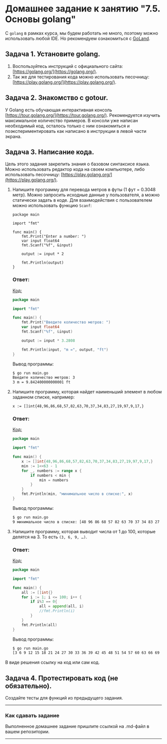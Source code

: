 # Домашнее задание к занятию "7.5. Основы golang"

С `golang` в рамках курса, мы будем работать не много, поэтому можно использовать любой IDE. 
Но рекомендуем ознакомиться с [GoLand](https://www.jetbrains.com/ru-ru/go/).  

## Задача 1. Установите golang.
1. Воспользуйтесь инструкций с официального сайта: [https://golang.org/](https://golang.org/).
2. Так же для тестирования кода можно использовать песочницу: [https://play.golang.org/](https://play.golang.org/).

## Задача 2. Знакомство с gotour.
У Golang есть обучающая интерактивная консоль [https://tour.golang.org/](https://tour.golang.org/). 
Рекомендуется изучить максимальное количество примеров. В консоли уже написан необходимый код, 
осталось только с ним ознакомиться и поэкспериментировать как написано в инструкции в левой части экрана.  

## Задача 3. Написание кода. 
Цель этого задания закрепить знания о базовом синтаксисе языка. Можно использовать редактор кода 
на своем компьютере, либо использовать песочницу: [https://play.golang.org/](https://play.golang.org/).

1. Напишите программу для перевода метров в футы (1 фут = 0.3048 метр). Можно запросить исходные данные 
у пользователя, а можно статически задать в коде.
    Для взаимодействия с пользователем можно использовать функцию `Scanf`:
    ```
    package main
    
    import "fmt"
    
    func main() {
        fmt.Print("Enter a number: ")
        var input float64
        fmt.Scanf("%f", &input)
    
        output := input * 2
    
        fmt.Println(output)    
    }
    ```

    ### Ответ:
    [Код:](/07-terraform-05-golang/01/main.go)
    ```GO
    package main

    import "fmt"

    func main() {
        fmt.Print("Введите количество метров: ")
        var input float64
        fmt.Scanf("%f", &input)

        output := input * 3.2808

        fmt.Println(input, "m =", output, "ft")    
    }
    ```
    Вывод программы:
    ```bash
    $ go run main.go 
    Введите количество метров: 3
    3 m = 9.842400000000001 ft
    ```

1. Напишите программу, которая найдет наименьший элемент в любом заданном списке, например:
    ```
    x := []int{48,96,86,68,57,82,63,70,37,34,83,27,19,97,9,17,}
    ```

    ### Ответ:
    [Код:](/07-terraform-05-golang/02/main.go)
    ```GO
    package main

    import "fmt"

    func main() {
        x := []int{48,96,86,68,57,82,63,70,37,34,83,27,19,97,9,17,}
        min := 1<<63 - 1
        for _, numbers := range x {
            if numbers < min {
                min = numbers
            }
        }
        fmt.Println(min, "минимальное число в списке:", x)
    }
    ```
    Вывод программы:
    ```bash
    $ go run main.go 
    9 минимальное число в списке: [48 96 86 68 57 82 63 70 37 34 83 27 19 97 9 17]
    ```
1. Напишите программу, которая выводит числа от 1 до 100, которые делятся на 3. То есть `(3, 6, 9, …)`.

    ### Ответ:
    [Код:](/07-terraform-05-golang/03/main.go)
    ```GO
    package main

    import "fmt"

    func main() {
        all := []int{}
        for i := 1; i <= 100; i++ {
            if i%3 == 0{
                all = append(all, i)
                //fmt.Println(i)
            }
        }
        fmt.Println(all)
    }
    ```
    Вывод программы:
    ```bash
    $ go run main.go 
    [3 6 9 12 15 18 21 24 27 30 33 36 39 42 45 48 51 54 57 60 63 66 69 72 75 78 81 84 87 90 93 96 99]
    ```

В виде решения ссылку на код или сам код. 

## Задача 4. Протестировать код (не обязательно).

Создайте тесты для функций из предыдущего задания. 

---

### Как cдавать задание

Выполненное домашнее задание пришлите ссылкой на .md-файл в вашем репозитории.

---
